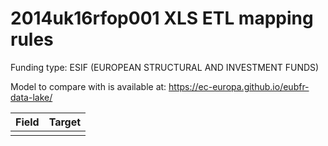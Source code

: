 # 2014uk16rfop001 XLS ETL mapping rules

Funding type: ESIF (EUROPEAN STRUCTURAL AND INVESTMENT FUNDS)

Model to compare with is available at: https://ec-europa.github.io/eubfr-data-lake/

| Field | Target |
| ----- | ------ |
|       |        |
